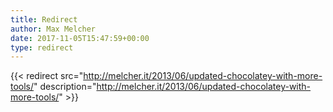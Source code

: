 ```yaml
---
title: Redirect
author: Max Melcher
date: 2017-11-05T15:47:59+00:00
type: redirect
---
```

{{< redirect src="http://melcher.it/2013/06/updated-chocolatey-with-more-tools/" description="http://melcher.it/2013/06/updated-chocolatey-with-more-tools/" >}}
